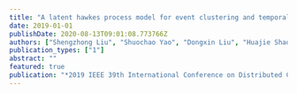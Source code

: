 ```yaml
---
title: "A latent hawkes process model for event clustering and temporal dynamics learning with applications in GitHub"
date: 2019-01-01
publishDate: 2020-08-13T09:01:08.773766Z
authors: ["Shengzhong Liu", "Shuochao Yao", "Dongxin Liu", "Huajie Shao", "Yiran Zhao", "Xinzhe Fu", "Tarek Abdelzaher"]
publication_types: ["1"]
abstract: ""
featured: true
publication: "*2019 IEEE 39th International Conference on Distributed Computing Systems (ICDCS)*"
---
```


